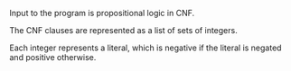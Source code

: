 

Input to the program is propositional logic in CNF.

The CNF clauses are represented as a list of sets of integers.

Each integer represents a literal, which is negative if the literal is negated and positive otherwise.
